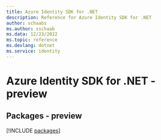 ```yaml
---
title: Azure Identity SDK for .NET
description: Reference for Azure Identity SDK for .NET
author: schaabs
ms.author: sschaab
ms.data: 12/23/2022
ms.topic: reference
ms.devlang: dotnet
ms.service: identity
---
```

# Azure Identity SDK for .NET - preview
## Packages - preview
[!INCLUDE [packages](identity-index.md)]